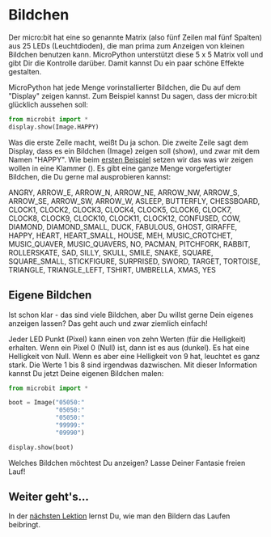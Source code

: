 # Bildchen

Der micro:bit hat eine so genannte Matrix (also fünf Zeilen mal fünf Spalten) aus 25 LEDs (Leuchtdioden), die man prima zum Anzeigen von kleinen Bildchen benutzen kann. MicroPython unterstützt diese 5 x 5 Matrix voll und gibt Dir die Kontrolle darüber. Damit kannst Du ein paar schöne Effekte gestalten.

MicroPython hat jede Menge vorinstallierter Bildchen, die Du auf dem "Display" zeigen kannst. Zum Beispiel kannst Du sagen, dass der micro:bit glücklich aussehen soll:

```python
from microbit import *
display.show(Image.HAPPY)
```

Was die erste Zeile macht, weißt Du ja schon. Die zweite Zeile sagt dem Display, dass es ein Bildchen (Image) zeigen soll (show), und zwar mit dem Namen "HAPPY". Wie beim [ersten Beispiel](10_Hallo_Welt.md) setzen wir das was wir zeigen wollen in eine Klammer (). Es gibt eine ganze Menge vorgefertigter Bildchen, die Du gerne mal ausprobieren kannst:

ANGRY, ARROW_E, ARROW_N, ARROW_NE, ARROW_NW, ARROW_S, ARROW_SE, ARROW_SW, ARROW_W, ASLEEP, BUTTERFLY, CHESSBOARD, CLOCK1, CLOCK2, CLOCK3, CLOCK4, CLOCK5, CLOCK6, CLOCK7, CLOCK8, CLOCK9, CLOCK10, CLOCK11, CLOCK12, CONFUSED, COW, DIAMOND, DIAMOND_SMALL, DUCK, FABULOUS, GHOST, GIRAFFE, HAPPY, HEART, HEART_SMALL, HOUSE, MEH, MUSIC_CROTCHET, MUSIC_QUAVER, MUSIC_QUAVERS, NO, PACMAN, PITCHFORK, RABBIT, ROLLERSKATE, SAD, SILLY, SKULL, SMILE, SNAKE, SQUARE, SQUARE_SMALL, STICKFIGURE, SURPRISED, SWORD, TARGET, TORTOISE, TRIANGLE, TRIANGLE_LEFT, TSHIRT, UMBRELLA, XMAS, YES

## Eigene Bildchen

Ist schon klar - das sind viele Bildchen, aber Du willst gerne Dein eigenes anzeigen lassen? Das geht auch und zwar ziemlich einfach!

Jeder LED Punkt (Pixel) kann einen von zehn Werten (für die Helligkeit) erhalten. Wenn ein Pixel 0 (Null) ist, dann ist es aus (dunkel). Es hat eine Helligkeit von Null. Wenn es aber eine Helligkeit von 9 hat, leuchtet es ganz stark. Die Werte 1 bis 8 sind irgendwas dazwischen. Mit dieser Information kannst Du jetzt Deine eigenen Bildchen malen:

```python
from microbit import *

boot = Image("05050:"
             "05050:"
             "05050:"
             "99999:"
             "09990")

display.show(boot)
```

Welches Bildchen möchtest Du anzeigen? Lasse Deiner Fantasie freien Lauf!

## Weiter geht's...

In der [nächsten Lektion](20_Bewegte_Bilder.md) lernst Du, wie man den Bildern das Laufen beibringt.